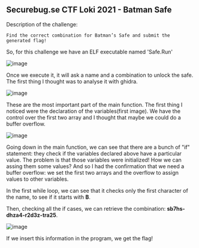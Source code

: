 ## Securebug.se CTF Loki 2021 - Batman Safe

Description of the challenge:

```
Find the correct combination for Batman’s Safe and submit the generated flag!
```

So, for this challenge we have an ELF executable named 'Safe.Run'

![image](https://user-images.githubusercontent.com/80392368/126750167-04feaa4b-f2ff-400e-8c2f-a10d04b01b77.png)

Once we execute it, it will ask a name and a combination to unlock the safe.
The first thing I thought was to analyse it with ghidra.

![image](https://user-images.githubusercontent.com/80392368/126750757-34598e0c-bcad-4fdc-a1d0-bba3c059b051.png)


These are the most important part of the main function. The first thing I noticed were the declaration of the variables(first image). We have the control over the first two array and I thought that maybe we could do a buffer overflow.

![image](https://user-images.githubusercontent.com/80392368/126750816-a23997cd-0e46-491e-93af-3e1cba5865be.png)

Going down in the main function, we can see that there are a bunch of "if" statement: they check if the variables declared above have a particular value. The problem is that those variables were initialized! How we can assing them some values?
And so I had the confirmation that we need a buffer overflow: we set the first two arrays and the overflow to assign values to other variables.

In the first while loop, we can see that it checks only the first character of the name, to see if it starts with **B**.

Then, checking all the if cases, we can retrieve the combination: **sb7hs-dhza4-r2d3z-tra25**.

![image](https://user-images.githubusercontent.com/80392368/126751718-da023420-1352-4433-b9b1-203762924d7a.png)

If we insert this information in the program, we get the flag!
